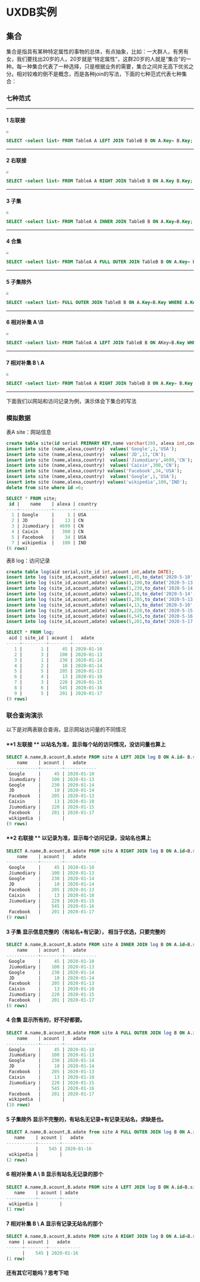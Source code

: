 # UXDB实例

## 集合

集合是指具有某种特定属性的事物的总体，有点抽象，比如：一大群人，有男有女，我们要找出20岁的人，20岁就是“特定属性”，这群20岁的人就是“集合”的一种。每一种集合代表了一种选择，只是根据业务的需要，集合之间并无高下优劣之分。相对较难的倒不是概念，而是各种join的写法，下面的七种范式代表七种集合：

### 七种范式

------

#### 1 左联接

<img src="img\i1.gif" style="zoom:40%;" />  

```sql
SELECT <select list> FROM TableA A LEFT JOIN TableB B ON A.Key= B.Key;
```



------

#### 2 右联接

<img src="img\i2.gif" style="zoom:40%;" /> 

```sql
SELECT <select list> FROM TableA A RIGHT JOIN TableB B ON A.Key B.Key;
```



------

#### 3 子集

<img src="img\i3.gif" style="zoom:40%;" />

```sql
SELECT <select list> FROM TableA A INNER JOIN TableB B ON A.Key=B.Key;
```



------

#### 4 合集

<img src="img\i4.gif" style="zoom:40%;" />

```sql
SELECT <select list> FROM TableA A FULL OUTER JOIN TableB B ON A.Key= B.Key;
```



------

#### 5 子集除外

<img src="img\i5.gif" style="zoom:40%;" />

```sql
SELECT <select list> FULL OUTER JOIN TableB B ON A.Key=B.Key WHERE A.Key IS NULL OR B.Key IS NULL;
```



------

#### 6 相对补集 A \B

<img src="img\i6.gif" style="zoom:40%;" />

```sql
SELECT <select list> FROM TableA A LEFT JOIN TableB B ON AKey=B.Key WHERE B.Key IS NULL;
```



****

#### 7 相对补集 B \ A

<img src="img\i7.gif" style="zoom:40%;" />

```sql
SELECT <select list> FROM TableA A RIGHT JOIN TableB B ON A.Key= B.Key WHERE A.Key IS NULL;
```



------

下面我们以网站和访问记录为例，演示体会下集合的写法

### 模拟数据

表A site：网站信息

```sql
create table site(id serial PRIMARY KEY,name varchar(20), alexa int,country varchar(20));   
insert into site (name,alexa,country)  values('Google',1,'USA');
insert into site (name,alexa,country)  values('JD',13,'CN');
insert into site (name,alexa,country)  values('Jiumodiary',4699,'CN');
insert into site (name,alexa,country)  values('Caixin',300,'CN');
insert into site (name,alexa,country) values('Facebook',34,'USA');
insert into site (name,alexa,country)  values('Google',1,'USA');
insert into site (name,alexa,country) values('wikipedia',100,'IND');
delete from site where id =6;
```

```sql
SELECT * FROM site;
 id |    name    | alexa | country 
----+------------+-------+---------
  1 | Google     |     1 | USA
  2 | JD         |    13 | CN
  3 | Jiumodiary |  4699 | CN
  4 | Caixin     |   300 | CN
  5 | Facebook   |    34 | USA
  7 | wikipedia  |   100 | IND
(6 rows)
```

表B log：访问记录

```sql
create table log(aid serial,site_id int,acount int,adate DATE);
insert into log (site_id,acount,adate) values(1,45,to_date('2020-5-10','YYYY-M-DD'));
insert into log (site_id,acount,adate) values(3,100,to_date('2020-5-13','YYYY-M-DD'));
insert into log (site_id,acount,adate) values(1,230,to_date('2020-5-14','YYYY-M-DD'));
insert into log (site_id,acount,adate) values(2,10,to_date('2020-5-14','YYYY-M-DD'));
insert into log (site_id,acount,adate) values(5,205,to_date('2020-5-13','YYYY-M-DD'));
insert into log (site_id,acount,adate) values(4,13,to_date('2020-5-10','YYYY-M-DD'));
insert into log (site_id,acount,adate) values(3,220,to_date('2020-5-15','YYYY-M-DD'));
insert into log (site_id,acount,adate) values(6,545,to_date('2020-5-16','YYYY-M-DD'));
insert into log (site_id,acount,adate) values(5,201,to_date('2020-5-17','YYYY-M-DD'));
```

```sql
SELECT * FROM log;
 aid | site_id | acount |   adate    
-----+---------+--------+------------
   1 |       1 |     45 | 2020-01-10
   2 |       3 |    100 | 2020-01-13
   3 |       1 |    230 | 2020-01-14
   4 |       2 |     10 | 2020-01-14
   5 |       5 |    205 | 2020-01-13
   6 |       4 |     13 | 2020-01-10
   7 |       3 |    220 | 2020-01-15
   8 |       6 |    545 | 2020-01-16
   9 |       5 |    201 | 2020-01-17
(9 rows)
```

### 联合查询演示

以下是对两表联合查询，显示网站访问量的不同情况

#### **1 左联接 **  以站名为准，显示每个站的访问情况，没访问量也算上

```sql
SELECT A.name,B.acount,B.adate FROM site A LEFT JOIN log B ON A.id= B.site_id;
    name    | acount |   adate    
------------+--------+------------
 Google     |     45 | 2020-01-10
 Jiumodiary |    100 | 2020-01-13
 Google     |    230 | 2020-01-14
 JD         |     10 | 2020-01-14
 Facebook   |    205 | 2020-01-13
 Caixin     |     13 | 2020-01-10
 Jiumodiary |    220 | 2020-01-15
 Facebook   |    201 | 2020-01-17
 wikipedia  |        | 
(9 rows)
```

#### **2 右联接 **  以记录为准，显示每个访问记录，没站名也算上

```sql
SELECT A.name,B.acount,B.adate FROM site A RIGHT JOIN log B ON A.id=B.site_id;
    name    | acount |   adate    
------------+--------+------------
 Google     |     45 | 2020-01-10
 Jiumodiary |    100 | 2020-01-13
 Google     |    230 | 2020-01-14
 JD         |     10 | 2020-01-14
 Facebook   |    205 | 2020-01-13
 Caixin     |     13 | 2020-01-10
 Jiumodiary |    220 | 2020-01-15
            |    545 | 2020-01-16
 Facebook   |    201 | 2020-01-17
(9 rows)
```

#### **3 子集**  显示信息完整的（有站名+有记录）， 相当于优选，只要完整的

```sql
SELECT A.name,B.acount,B.adate FROM site A INNER JOIN log B ON A.id=B.site_id;
    name    | acount |   adate    
------------+--------+------------
 Google     |     45 | 2020-01-10
 Jiumodiary |    100 | 2020-01-13
 Google     |    230 | 2020-01-14
 JD         |     10 | 2020-01-14
 Facebook   |    205 | 2020-01-13
 Caixin     |     13 | 2020-01-10
 Jiumodiary |    220 | 2020-01-15
 Facebook   |    201 | 2020-01-17
(8 rows)

```

#### **4 合集**  显示所有的，好不好都要。

```sql
SELECT A.name,B.acount,B.adate FROM site A FULL OUTER JOIN log B ON A.id=B.site_id;
    name    | acount |   adate    
------------+--------+------------
 Google     |     45 | 2020-01-10
 Jiumodiary |    100 | 2020-01-13
 Google     |    230 | 2020-01-14
 JD         |     10 | 2020-01-14
 Facebook   |    205 | 2020-01-13
 Caixin     |     13 | 2020-01-10
 Jiumodiary |    220 | 2020-01-15
            |    545 | 2020-01-16
 Facebook   |    201 | 2020-01-17
 wikipedia  |        | 
(10 rows)

```

#### **5 子集除外**  显示不完整的，有站名无记录+有记录无站名，求缺是也。

```sql
SELECT A.name,B.acount,B.adate from site A FULL OUTER JOIN log B ON A.id=B.site_id WHERE A.id IS NULL OR B.aid IS NULL;
   name    | acount |   adate    
-----------+--------+------------
           |    545 | 2020-01-16
 wikipedia |        | 
(2 rows)

```

#### **6 相对补集 A \ B**  显示有站名无记录的那个

```sql
SELECT A.name,B.acount,B.adate FROM site A LEFT JOIN log B ON A.id=B.site_id WHERE B.aid IS NULL;
   name    | acount | adate 
-----------+--------+-------
 wikipedia |        | 
(1 row)

```

#### **7 相对补集 B \ A** 显示有记录无站名的那个

```sql
SELECT A.name,B.acount,B.adate FROM site A RIGHT JOIN log B ON A.id=B.site_id WHERE A.id IS NULL;
 name | acount |   adate    
------+--------+------------
      |    545 | 2020-01-16
(1 row)
```

#### 还有其它可能吗？思考下哈

